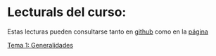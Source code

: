 # Lecturals del curso:

Estas lecturas pueden consultarse tanto en [github](https://github.com/chrisdewa/curso_python/docs) como en la [página](https://chrisdewa.github.io/curso_python)

[Tema 1: Generalidades](<Tema 1 - generalidades>)
